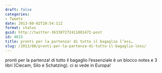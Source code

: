 ```yaml
---
draft: false
categories:
- Tweets
date: 2013-08-02T20:54:11Z
format: status
guid: http://twitter-363387272411881472-post
id: 4615
title: pronti per la partenza! di tutto il bagaglio l’ess…
slug: /2013/08/pronti-per-la-partenza-di-tutto-il-bagaglio-less/
---
```


pronti per la partenza! di tutto il bagaglio l’essenziale è un blocco notes e 3 libri (Ciecam, Silo e Schatzing). ci si vede in Europa!
